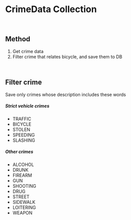 # CrimeData Collection

<br />


## Method

1. Get crime data
2. Filter crime that relates bicycle, and save them to DB

<br />


## Filter crime

Save only crimes whose description includes these words

##### Strict vehicle crimes

- TRAFFIC
- BICYCLE
- STOLEN
- SPEEDING
- SLASHING

##### Other crimes

- ALCOHOL
- DRUNK
- FIREARM
- GUN
- SHOOTING
- DRUG
- STREET
- SIDEWALK
- LOITERING
- WEAPON
